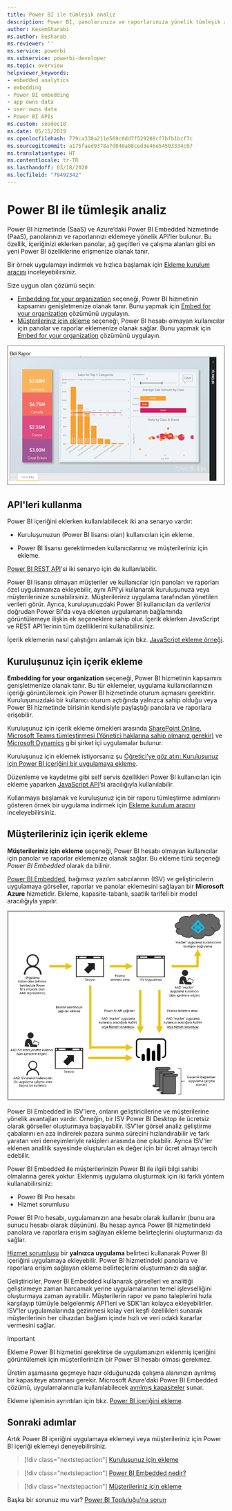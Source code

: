 ```yaml
---
title: Power BI ile tümleşik analiz
description: Power BI, panolarınıza ve raporlarınıza yönelik tümleşik analizi uygulamalara eklemek için API’ler sunar. Tümleşik analiz yazılımlarını, tümleşik analiz araçlarını veya tümleşik iş zekası araçlarını kullanarak hem PaaS ortamında hem de SaaS ortamında Power BI ile ekleme hakkında daha fazla bilgi edinin.
author: KesemSharabi
ms.author: kesharab
ms.reviewer: ''
ms.service: powerbi
ms.subservice: powerbi-developer
ms.topic: overview
helpviewer_keywords:
- embedded analytics
- embedding
- Power BI embedding
- app owns data
- user owns data
- Power BI APIs
ms.custom: seodec18
ms.date: 05/15/2019
ms.openlocfilehash: 779ca338a211e569c0dd7f529208cf7bfb1bcf7c
ms.sourcegitcommit: a175faed9378a7d040a08ced3e46e54503334c07
ms.translationtype: HT
ms.contentlocale: tr-TR
ms.lasthandoff: 03/18/2020
ms.locfileid: "79492342"
---
```

# <a name="embedded-analytics-with-power-bi"></a>Power BI ile tümleşik analiz

Power BI hizmetinde (SaaS) ve Azure’daki Power BI Embedded hizmetinde (PaaS), panolarınızı ve raporlarınızı eklemeye yönelik API’ler bulunur. Bu özellik, içeriğinizi eklerken panolar, ağ geçitleri ve çalışma alanları gibi en yeni Power BI özeliklerine erişmenize olanak tanır.

Bir örnek uygulamayı indirmek ve hızlıca başlamak için [Ekleme kurulum aracını](https://aka.ms/embedsetup) inceleyebilirsiniz.

Size uygun olan çözümü seçin:

* [Embedding for your organization](embedding.md#embedding-for-your-organization) seçeneği, Power BI hizmetinin kapsamını genişletmenize olanak tanır. Bunu yapmak için [Embed for your organization](https://aka.ms/embedsetup/UserOwnsData) çözümünü uygulayın.
* [Müşterileriniz için ekleme](embedding.md#embedding-for-your-customers) seçeneği, Power BI hesabı olmayan kullanıcılar için panolar ve raporlar eklemenize olanak sağlar. Bunu yapmak için [Embed for your organization](https://aka.ms/embedsetup/AppOwnsData) çözümünü uygulayın.

![PBIE örneği](../media/what-can-you-do/what-can-you-do-02.png)

## <a name="use-apis"></a>API'leri kullanma

Power BI içeriğini eklerken kullanılabilecek iki ana senaryo vardır:
- Kuruluşunuzun (Power BI lisansı olan) kullanıcıları için ekleme. 
 
- Power BI lisansı gerektirmeden kullanıcılarınız ve müşterileriniz için ekleme. 

[Power BI REST API](https://docs.microsoft.com/rest/api/power-bi/)'si iki senaryo için de kullanılabilir.

Power BI lisansı olmayan müşteriler ve kullanıcılar için panoları ve raporları özel uygulamanıza ekleyebilir, aynı API'yi kullanarak kuruluşunuza veya müşterilerinize sunabilirsiniz. Müşterileriniz uygulama tarafından yönetilen verileri görür. Ayrıca, kuruluşunuzdaki Power BI kullanıcıları da *verilerini* doğrudan Power BI'da veya eklenen uygulamanın bağlamında görüntülemeye ilişkin ek seçeneklere sahip olur. İçerik eklerken JavaScript ve REST API'lerinin tüm özelliklerini kullanabilirsiniz.

İçerik eklemenin nasıl çalıştığını anlamak için bkz. [JavaScript ekleme örneği](https://microsoft.github.io/PowerBI-JavaScript/demo/).

## <a name="embedding-for-your-organization"></a>Kuruluşunuz için içerik ekleme

**Embedding for your organization** seçeneği, Power BI hizmetinin kapsamını genişletmenize olanak tanır. Bu tür eklemeler, uygulama kullanıcılarınızın içeriği görüntülemek için Power BI hizmetinde oturum açmasını gerektirir. Kuruluşunuzdaki bir kullanıcı oturum açtığında yalnızca sahip olduğu veya Power BI hizmetinde birisinin kendisiyle paylaştığı panolara ve raporlara erişebilir.

Kuruluşunuz için içerik ekleme örnekleri arasında [SharePoint Online](https://powerbi.microsoft.com/blog/integrate-power-bi-reports-in-sharepoint-online/), [Microsoft Teams tümleştirmesi (Yönetici haklarına sahip olmanız gerekir)](https://powerbi.microsoft.com/blog/power-bi-teams-up-with-microsoft-teams/) ve [Microsoft Dynamics](https://docs.microsoft.com/dynamics365/customer-engagement/basics/add-edit-power-bi-visualizations-dashboard) gibi şirket içi uygulamalar bulunur.

Kuruluşunuz için eklemek istiyorsanız şu [Öğretici’ye göz atın: Kuruluşunuz için Power BI içeriğini bir uygulamaya ekleme](embed-sample-for-your-organization.md).

Düzenleme ve kaydetme gibi self servis özellikleri Power BI kullanıcıları için ekleme yaparken [JavaScript API](https://github.com/Microsoft/PowerBI-JavaScript)’si aracılığıyla kullanılabilir.

Kullanmaya başlamak ve kuruluşunuz için bir raporu tümleştirme adımlarını gösteren örnek bir uygulama indirmek için [Ekleme kurulum aracını](https://aka.ms/embedsetup/UserOwnsData) inceleyebilirsiniz.

## <a name="embedding-for-your-customers"></a>Müşterileriniz için içerik ekleme

**Müşterileriniz için ekleme** seçeneği, Power BI hesabı olmayan kullanıcılar için panolar ve raporlar eklemenize olanak sağlar. Bu ekleme türü seçeneği *Power BI Embedded* olarak da bilinir.

[Power BI Embedded](azure-pbie-what-is-power-bi-embedded.md), bağımsız yazılım satıcılarının (ISV) ve geliştiricilerin uygulamaya görseller, raporlar ve panolar eklemesini sağlayan bir **Microsoft Azure** hizmetidir. Ekleme, kapasite-tabanlı, saatlik tarifeli bir model aracılığıyla yapılır.

![Müşterileriniz için içerik ekleme akışı](media/embedding/powerbi-embed-flow.png)

Power BI Embedded'in ISV'lere, onların geliştiricilerine ve müşterilerine yönelik avantajları vardır. Örneğin, bir ISV Power BI Desktop ile ücretsiz olarak görseller oluşturmaya başlayabilir. ISV'ler görsel analiz geliştirme çabalarını en aza indirerek pazara sunma sürecini hızlandırabilir ve fark yaratan veri deneyimleriyle rakipleri arasında öne çıkabilir. Ayrıca ISV'ler eklenen analitik sayesinde oluşturulan ek değer için bir ücret almayı tercih edebilir.

Power BI Embedded ile müşterilerinizin Power BI ile ilgili bilgi sahibi olmalarına gerek yoktur. Eklenmiş uygulama oluşturmak için iki farklı yöntem kullanabilirsiniz:
- Power BI Pro hesabı 
- Hizmet sorumlusu 

Power BI Pro hesabı, uygulamanızın ana hesabı olarak kullanılır (bunu ara sunucu hesabı olarak düşünün). Bu hesap ayrıca Power BI hizmetindeki panolara ve raporlara erişim sağlayan ekleme belirteçlerini oluşturmanızı da sağlar.

[Hizmet sorumlusu](embed-service-principal.md) bir **yalnızca uygulama** belirteci kullanarak Power BI içeriğini uygulamaya ekleyebilir. Power BI hizmetindeki panolara ve raporlara erişim sağlayan ekleme belirteçlerini oluşturmanızı da sağlar.

Geliştiriciler, Power BI Embedded kullanarak görselleri ve analitiği geliştirmeye zaman harcamak yerine uygulamalarının temel işlevselliğini oluşturmaya zaman ayırabilir. Müşterilerin rapor ve pano taleplerini hızla karşılayıp tümüyle belgelenmiş API'leri ve SDK'ları kolayca ekleyebilirler. ISV'ler uygulamalarında gezinmesi kolay veri keşfi özellikleri sunarak müşterilerinin her cihazdan bağlam içinde hızlı ve veri odaklı kararlar vermesini sağlar.

> [!IMPORTANT]
> Ekleme Power BI hizmetini gerektirse de uygulamanızın eklenmiş içeriğini görüntülemek için müşterilerinizin bir Power BI hesabı olması gerekmez. 

Üretim aşamasına geçmeye hazır olduğunuzda çalışma alanınızın ayrılmış bir kapasiteye atanması gerekir. Microsoft Azure'daki Power BI Embedded çözümü, uygulamalarınızla kullanılabilecek [ayrılmış kapasiteler](azure-pbie-create-capacity.md) sunar.

Ekleme işleminin ayrıntıları için bkz. [Power BI içeriğini ekleme](embed-sample-for-customers.md).

## <a name="next-steps"></a>Sonraki adımlar

Artık Power BI içeriğini uygulamaya eklemeyi veya müşterileriniz için Power BI içeriği eklemeyi deneyebilirsiniz.

> [!div class="nextstepaction"]
> [Kuruluşunuz için ekleme](embed-sample-for-your-organization.md)

> [!div class="nextstepaction"]
> [Power BI Embedded nedir?](azure-pbie-what-is-power-bi-embedded.md)

> [!div class="nextstepaction"]
>[Müşterileriniz için ekleme](embed-sample-for-customers.md)

Başka bir sorunuz mu var? [Power BI Topluluğu'na sorun](https://community.powerbi.com/)
